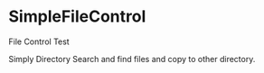 # SimpleFileControl
File Control Test

Simply Directory Search and find files and copy to other directory.

